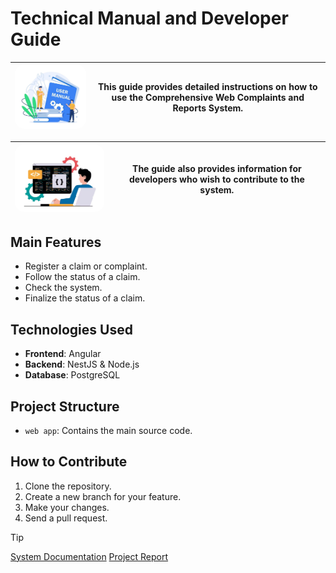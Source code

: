 # Technical Manual and Developer Guide

| <img src="../assets/images/logo-user-guide.jpg" alt="Logo" width="300" style="border-radius: 15px;"/> | **This guide provides detailed instructions on how to use the Comprehensive Web Complaints and Reports System.** |
|------------------------------------------------|---------------------------------------------------------------------------------------------------------------------------------------------------------------------------------------------------------------------------|

| <img src="../assets/images/logo-developer-guide.png" alt="Logo" width="300" style="border-radius: 15px;"/> | **The guide also provides information for developers who wish to contribute to the system.** |
|------------------------------------------------|---------------------------------------------------------------------------------------------------------------------------------------------------------------------------------------------------------------------------|

## Main Features
- Register a claim or complaint.
- Follow the status of a claim.
- Check the system.
- Finalize the status of a claim.

## Technologies Used
- **Frontend**: Angular
- **Backend**: NestJS & Node.js
- **Database**: PostgreSQL

## Project Structure
- `web app`: Contains the main source code.

## How to Contribute
1. Clone the repository.
2. Create a new branch for your feature.
3. Make your changes.
4. Send a pull request.

> [!TIP]
> [System Documentation](https://docs.google.com/document/d/1xYB9gWu4-Nz-TDiFQ9ffGd6L1mD3Zv7f/edit?usp=drive_link&ouid=101090272387193010258&rtpof=true&sd=true)
> [Project Report](https://docs.google.com/document/d/1uij8JF2GuRsUAWxIK7Cg6UMFjPfOhDX7/edit?usp=drive_link&ouid=101090272387193010258&rtpof=true&sd=true)
